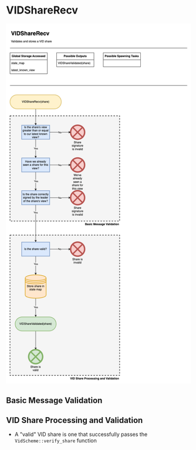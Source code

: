 # VIDShareRecv

![VIDShareRecv](/docs/diagrams/images/HotShotFlow-VIDShareRecv.drawio.png "VIDShareRecv")

## Basic Message Validation 

## VID Share Processing and Validation
* A "valid" VID share is one that successfully passes the `VidScheme::verify_share` function

